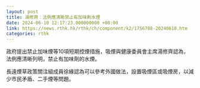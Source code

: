 ```yaml
---
layout: post
title: 湯修齊︰法例應清晰禁止有加味劑水煙
date: 2024-06-10 12:17:23.000000000 +08:00
link: https://news.rthk.hk/rthk/ch/component/k2/1756788-20240610.htm
categories: rthk
---
```


政府提出禁止加味煙等10項短期控煙措施，吸煙與健康委員會主席湯修齊認為，法例應清晰列明，禁止有加味劑的水煙。

長遠煙草政策關注組成員徐緣認為可以參考外國做法，設置吸煙區或吸煙房，以減少市民矛盾、二手煙等問題。
